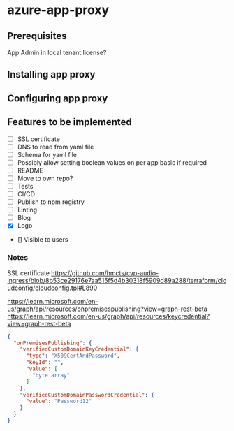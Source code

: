 # azure-app-proxy

## Prerequisites

App Admin in local tenant
license?

## Installing app proxy

## Configuring app proxy

## Features to be implemented

- [ ] SSL certificate
- [ ] DNS to read from yaml file
- [ ] Schema for yaml file
- [ ] Possibly allow setting boolean values on per app basic if required
- [ ] README
- [ ] Move to own repo?
- [ ] Tests
- [ ] CI/CD
- [ ] Publish to npm registry
- [ ] Linting
- [ ] Blog
- [x] Logo
- [] Visible to users


### Notes

SSL certificate
https://github.com/hmcts/cvp-audio-ingress/blob/8b53ce29176e7aa515f5d4b30318f5909d89a288/terraform/cloudconfig/cloudconfig.tpl#L890

https://learn.microsoft.com/en-us/graph/api/resources/onpremisespublishing?view=graph-rest-beta
https://learn.microsoft.com/en-us/graph/api/resources/keycredential?view=graph-rest-beta

```json
{
  "onPremisesPublishing": {
    "verifiedCustomDomainKeyCredential": {
      "type": "X509CertAndPassword",
      "keyId": "",
      "value": [
        "byte array"
      ]
    },
    "verifiedCustomDomainPasswordCredential": {
      "value": "Password12"
    }
  }
}
```
